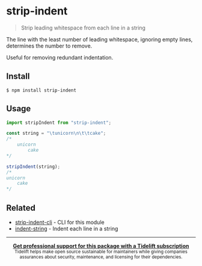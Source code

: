 # strip-indent

> Strip leading whitespace from each line in a string

The line with the least number of leading whitespace, ignoring empty lines,
determines the number to remove.

Useful for removing redundant indentation.

## Install

```
$ npm install strip-indent
```

## Usage

```js
import stripIndent from "strip-indent";

const string = "\tunicorn\n\t\tcake";
/*
	unicorn
		cake
*/

stripIndent(string);
/*
unicorn
	cake
*/
```

## Related

- [strip-indent-cli](https://github.com/sindresorhus/strip-indent-cli) - CLI for
  this module
- [indent-string](https://github.com/sindresorhus/indent-string) - Indent each
  line in a string

---

<div align="center">
	<b>
		<a href="https://tidelift.com/subscription/pkg/npm-strip-indent?utm_source=npm-strip-indent&utm_medium=referral&utm_campaign=readme">Get professional support for this package with a Tidelift subscription</a>
	</b>
	<br>
	<sub>
		Tidelift helps make open source sustainable for maintainers while giving companies<br>assurances about security, maintenance, and licensing for their dependencies.
	</sub>
</div>
